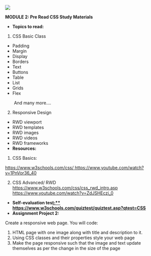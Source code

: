 ﻿![](public/Aspose.Words.34db2a91-b8b5-4703-bc03-347875716a16.001.png)

**MODULE 2: Pre Read CSS Study Materials**

- **Topics to read:** 
1. CSS Basic Class 
- Padding 
- Margin 
- Display 
- Borders 
- Text 
- Buttons 
- Table 
- List 
- Grids 
- Flex 

`    `And many more…. 

2. Responsive Design 
- RWD viewport 
- RWD templates 
- RWD images 
- RWD videos 
- RWD frameworks 
- **Resources:** 
1. CSS Basics: 

[https://www.w3schools.com/css/ ](https://www.w3schools.com/css/)[https://www.youtube.com/watch?v=1PnVor36_40 ](https://www.youtube.com/watch?v=1PnVor36_40)

2. CSS Advanced/ RWD [https://www.w3schools.com/css/css_rwd_intro.asp ](https://www.w3schools.com/css/css_rwd_intro.asp)[https://www.youtube.com/watch?v=ZdJSHEczi_0 ](https://www.youtube.com/watch?v=ZdJSHEczi_0)
- **Self-evaluation tes[t:** https://www.w3schools.com/quiztest/quiztest.asp?qtest=CSS ](https://www.w3schools.com/quiztest/quiztest.asp?qtest=CSS)**
- **Assignment Project 2:** 

Create a responsive web page. You will code: 

1. HTML page with one image along with title and description to it. 
1. Using CSS classes and their properties style your web page 
1. Make the page responsive such that the image and text update themselves as per the change in the size of the page 

